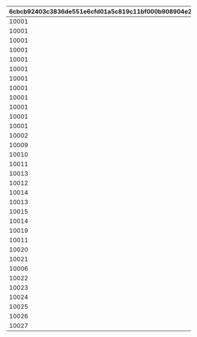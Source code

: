 |6cbcb92403c3836de551e6cfd01a5c819c11bf000b908904e2647f0bbfe7497c|be9fb15559625c4affbb042190ca938272b5f77c0263a01a073264e2345ec0a6|7014af89f6bc6f9027b9c1d9e70e070d24defd5d952de8e24b6ecb1770aaf1ee|516a5a52b2b4000d9aaadb87110f409802934f471d7e7a8d1b6ab9c651b64a7d|0cf4f7a02b20f16cb17c325224334e82f149eeea0fb3c2e5a8bfe83f688f46e0|7d29512a1650cf1f971e5f98486c837260e8408697aa48696ce708828c23d97d|b3495e785595ec73c0921bbdb6a3e1e16c0773b1088cc3e1ff88446d04323d85|fcd255bcb1e77f0a5c8ffbc7f242dafc10ad9cc76587223c50f05cf621a96eac|426a5d4ffc155603101ce5b3afea404b01762f3b4fcf02a7c1501baef5ca37b2|b41aec065b3201428cbce1224c2c31f3a126715201fdd3226a73116b9c001bdf|d656524b9409d6a2a50b71df21cdd674c665385db3533e10730afe08dd2b2011|
| --- | --- | --- | --- | --- | --- | --- | --- | --- | --- | --- |
|10001|0|10002|0|10003|0|0|0|50047|0|0|
|10001|0|10002|0|10003|0|0|0|50051|0|0|
|10001|0|10002|0|10003|10004|0|0|50061|0|0|
|10001|0|10002|0|10003|10005|0|0|50067|0|0|
|10001|10006|10002|0|10003|10005|0|0|50079|0|0|
|10001|10006|10002|0|10003|10005|0|0|50084|0|10007|
|10001|10006|10002|0|10003|10005|0|10008|50094|0|10007|
|10001|10006|10002|0|10003|10005|10009|10008|50108|0|10007|
|10001|10006|10002|0|10003|10005|10009|10008|50116|0|10007|
|10001|10006|10002|0|10003|10005|10009|10008|50119|10010|10007|
|10001|10006|10002|0|10003|10005|10009|10008|50129|10010|10007|
|10001|10006|10002|10011|10003|10005|10009|10008|50140|10010|10007|
|10002|10007|10003|10012|10005|10006|10010|10009|50151|10011|10008|
|10009|10013|10010|0|10011|10012|0|0|50162|0|0|
|10010|10014|10011|0|10012|10013|0|0|50172|0|0|
|10011|10015|10012|0|10013|10014|0|0|50183|0|0|
|10013|10005|10014|0|10015|10007|0|0|50190|0|0|
|10012|10016|10013|0|10014|10015|0|0|50195|0|0|
|10014|10002|10015|0|10016|10003|0|0|50200|0|0|
|10013|10017|10014|0|10015|10016|0|0|50217|0|0|
|10015|10009|10016|0|10017|10010|0|0|50231|0|0|
|10014|10018|10015|0|10016|10017|0|0|50237|0|0|
|10019|0|0|0|0|0|0|0|50248|0|0|
|10011|0|0|0|0|0|0|0|50261|0|0|
|10020|0|0|0|0|0|0|0|50267|0|0|
|10021|0|0|0|0|0|0|0|50278|0|0|
|10006|0|0|0|0|0|0|0|50291|0|0|
|10022|0|0|0|0|0|0|0|50298|0|0|
|10023|0|0|0|0|0|0|0|50309|0|0|
|10024|0|0|0|0|0|0|0|50321|0|0|
|10025|0|0|0|0|0|0|0|50331|0|0|
|10026|0|0|0|0|0|0|0|50341|0|0|
|10027|0|0|0|0|0|0|0|50354|0|0|